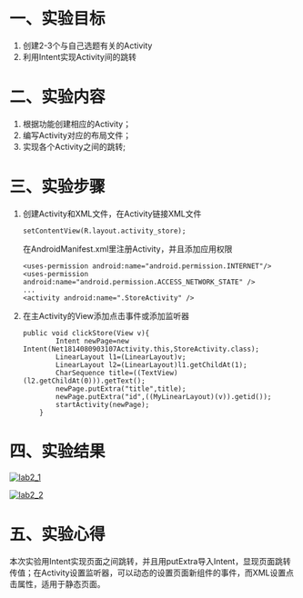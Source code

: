 # 一、实验目标

1. 创建2-3个与自己选题有关的Activity
2. 利用Intent实现Activity间的跳转

# 二、实验内容

1. 根据功能创建相应的Activity；
2. 编写Activity对应的布局文件；
3. 实现各个Activity之间的跳转;

# 三、实验步骤

1. 创建Activity和XML文件，在Activity链接XML文件

   ```
   setContentView(R.layout.activity_store);
   ```

   在AndroidManifest.xml里注册Activity，并且添加应用权限

   ```
   <uses-permission android:name="android.permission.INTERNET"/>
   <uses-permission android:name="android.permission.ACCESS_NETWORK_STATE" />
   ...
   <activity android:name=".StoreActivity" />
   ```

2. 在主Activity的View添加点击事件或添加监听器

   ```
   public void clickStore(View v){
           Intent newPage=new Intent(Net1814080903107Activity.this,StoreActivity.class);
           LinearLayout l1=(LinearLayout)v;
           LinearLayout l2=(LinearLayout)l1.getChildAt(1);
           CharSequence title=((TextView)(l2.getChildAt(0))).getText();
           newPage.putExtra("title",title);
           newPage.putExtra("id",((MyLinearLayout)(v)).getid());
           startActivity(newPage);
       }
   ```

# 四、实验结果

[![lab2_1](https://raw.githubusercontent.com/Howard-SSS/android-labs-2020/master/students/net1814080903107/screenshots/lab2_1.PNG)](https://raw.githubusercontent.com/Howard-SSS/android-labs-2020/master/students/net1814080903107/screenshots/lab2_1.PNG)

[![lab2_2](https://raw.githubusercontent.com/Howard-SSS/android-labs-2020/master/students/net1814080903107/screenshots/lab2_2.PNG)](https://raw.githubusercontent.com/Howard-SSS/android-labs-2020/master/students/net1814080903107/screenshots/lab2_2.PNG)

# 五、实验心得

本次实验用Intent实现页面之间跳转，并且用putExtra导入Intent，显现页面跳转传值；在Activity设置监听器，可以动态的设置页面新组件的事件，而XML设置点击属性，适用于静态页面。
